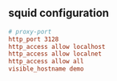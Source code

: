 ## squid configuration

```cnf
# proxy-port
http_port 3128
http_access allow localhost
http_access allow localnet
http_access allow all
visible_hostname demo

```
